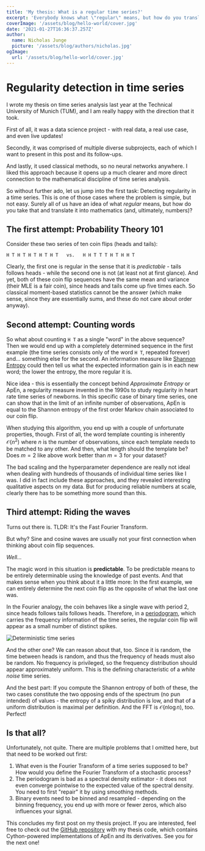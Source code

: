```yaml
---
title: 'My thesis: What is a regular time series?'
excerpt: 'Everybody knows what \"regular\" means, but how do you translate your intuition into math?'
coverImage: '/assets/blog/hello-world/cover.jpg'
date: '2021-01-27T16:36:37.257Z'
author:
  name: Nicholas Junge
  picture: '/assets/blog/authors/nicholas.jpg'
ogImage:
  url: '/assets/blog/hello-world/cover.jpg'
---
```


# Regularity detection in time series

I wrote my thesis on time series analysis last year at the Technical University of Munich (TUM), and I am really happy with the direction that it took. 

First of all, it was a data science project - with real data, a real use case, and even live updates! 

Secondly, it was comprised of multiple diverse subprojects, each of which I want to present in this post and its follow-ups. 

And lastly, it used classical methods, so no neural networks anywhere. I liked this approach because it opens up a much clearer and more direct connection to the mathematical discipline of time series analysis.

So without further ado, let us jump into the first task: Detecting regularity in a time series. This is one of those cases where the problem is simple, but not easy. Surely all of us have an idea of what *regular* means, but how do you take that and translate it into mathematics (and, ultimately, numbers)?

## The first attempt: Probability Theory 101

Consider these two series of ten coin flips (heads and tails):
```
H T H T H T H T H T   vs.   H H T T T H T H H T
```
Clearly, the first one is regular in the sense that it is *predictable* - tails follows heads - while the second one is not (at least not at first glance). And yet, both of these coin flip sequences have the same mean and variance (their MLE is a fair coin), since heads and tails come up five times each. So classical moment-based statistics cannot be the answer (which make sense, since they are essentially sums, and these do not care about order anyway).

## Second attempt: Counting words

So what about counting `H T` as a single "word" in the above sequence? Then we would end up with a completely determined sequence in the first example (the time series consists only of the word `H T`, repeated forever) and... something else for the second. An information measure like [Shannon Entropy](https://en.wikipedia.org/wiki/Entropy_(information_theory)) could then tell us what the expected information gain is in each new word; the lower the entropy, the more regular it is.

Nice idea - this is essentially the concept behind *Approximate Entropy* or ApEn, a regularity measure invented in the 1990s to study regularity in heart rate time series of newborns. In this specific case of binary time series, one can show that in the limit of an infinite number of observations, ApEn is equal to the Shannon entropy of the first order Markov chain associated to our coin flip.

When studying this algorithm, you end up with a couple of unfortunate properties, though. First of all, the word template counting is inherently $\mathcal{O}(n^2)$ where $n$ is the number of observations, since each template needs to be matched to any other. And then, what length should the template be? Does $m = 2$ like above work better than $m = 3$ for your dataset?

The bad scaling and the hyperparameter dependence are really not ideal when dealing with hundreds of thousands of individual time series like I was. I did in fact include these approaches, and they revealed interesting qualitative aspects on my data. But for producing reliable numbers at scale, clearly there has to be something more sound than this.

## Third attempt: Riding the waves

Turns out there is. TLDR: It's the Fast Fourier Transform.

But why? Sine and cosine waves are usually not your first connection when thinking about coin flip sequences.

*Well...*

The magic word in this situation is **predictable**. To be predictable means to be entirely determinable using the knowledge of past events. And that makes sense when you think about it a little more: In the first example, we can entirely determine the next coin flip as the opposite of what the last one was.

In the Fourier analogy, the coin behaves like a single wave with period 2, since heads follows tails follows heads. Therefore, in a [periodogram](https://en.wikipedia.org/wiki/Periodogram), which carries the frequency information of the time series, the regular coin flip will appear as a small number of distinct spikes.

![Deterministic time series](../../public/assets/math/functional-analysis/deterministic_spectraldensity.png)

And the other one? We can reason about that, too. Since it is random, the time between heads is random, and thus the frequency of heads must also be random. No frequency is privileged, so the frequency distribution should appear approximately uniform. This is the defining characteristic of a *white noise* time series.

And the best part: If you compute the Shannon entropy of both of these, the two cases constitute the two opposing ends of the spectrum (no pun intended) of values - the entropy of a spiky distribution is low, and that of a uniform distribution is maximal per definition. And the FFT is $\mathcal{O}(n\log n)$, too. Perfect!

## Is that all?

Unfortunately, not quite. There are multiple problems that I omitted here, but that need to be worked out first:

1. What even is the Fourier Transform of a time series supposed to be? How would you define the Fourier Transform of a stochastic process? 
2. The periodogram is bad as a spectral density estimator - it does not even converge pointwise to the expected value of the spectral density. You need to first "repair" it by using smoothing methods.
3. Binary events need to be binned and resampled - depending on the binning frequency, you end up with more or fewer zeros, which also influences your signal.

This concludes my first post on my thesis project. If you are interested, feel free to check out the
[GitHub repository](https://github.com/njunge94/timeseries-thesis) with my thesis code, which contains Cython-powered implementations of ApEn and its derivatives. See you for the next one!